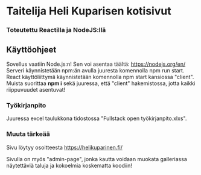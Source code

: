 # Taitelija Heli Kuparisen kotisivut
### Toteutettu Reactilla ja NodeJS:llä

## Käyttöohjeet
Sovellus vaatiin Node.js:n! Sen voi asentaa täältä: https://nodejs.org/en/
Serveri käynnistetään npm:än avulla juuresta komennolla npm run start. React käyttöliittymä käynnistetään komennolla npm start
kansiossa "client". Muista suorittaa **npm i** sekä juuressa, että "client" hakemistossa, jotta kaikki riippuvuudet asentuvat!

### Työkirjanpito
Juuressa excel taulukkona tidostossa "Fullstack open työkirjanpito.xlxs".

### Muuta tärkeää

Sivu löytyy osoitteesta https://helikuparinen.fi/

Sivulla on myös "admin-page", jonka kautta voidaan muokata galleriassa näytettäviä taluja ja kokoelmia koskematta koodiin!
